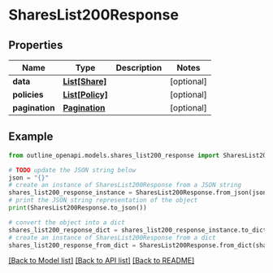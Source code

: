 # SharesList200Response


## Properties

Name | Type | Description | Notes
------------ | ------------- | ------------- | -------------
**data** | [**List[Share]**](Share.md) |  | [optional] 
**policies** | [**List[Policy]**](Policy.md) |  | [optional] 
**pagination** | [**Pagination**](Pagination.md) |  | [optional] 

## Example

```python
from outline_openapi.models.shares_list200_response import SharesList200Response

# TODO update the JSON string below
json = "{}"
# create an instance of SharesList200Response from a JSON string
shares_list200_response_instance = SharesList200Response.from_json(json)
# print the JSON string representation of the object
print(SharesList200Response.to_json())

# convert the object into a dict
shares_list200_response_dict = shares_list200_response_instance.to_dict()
# create an instance of SharesList200Response from a dict
shares_list200_response_from_dict = SharesList200Response.from_dict(shares_list200_response_dict)
```
[[Back to Model list]](../README.md#documentation-for-models) [[Back to API list]](../README.md#documentation-for-api-endpoints) [[Back to README]](../README.md)


